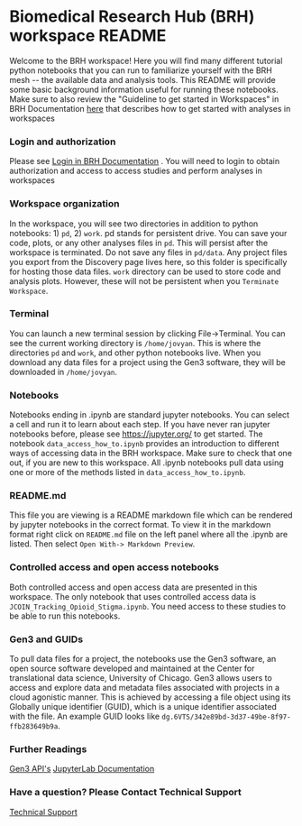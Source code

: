 # Biomedical Research Hub (BRH) workspace README

Welcome to the BRH workspace! Here you will find many different tutorial python notebooks that you can run to familiarize yourself with the BRH mesh -- the available data and analysis tools.  This README will provide some basic background information useful for running these notebooks. Make sure to also review the "Guideline to get started in Workspaces" in BRH Documentation [here](https://brh.data-commons.org/dashboard/Public/index.html#GuidelineToGetStarted) that describes how to get started with analyses in workspaces


### Login and authorization
Please see [Login in BRH Documentation](https://brh.data-commons.org/dashboard/Public/index.html#LoginPage) . You will need to login to obtain authorization and access to access studies and perform analyses in workspaces


### Workspace organization

In the workspace, you will see two directories in addition to python notebooks: 1) `pd`, 2) `work`. pd stands for persistent drive. You can save your code, plots, or any other analyses files in `pd`. This will persist after the workspace is terminated. Do not save any files in `pd/data`. Any project files you export from the Discovery page lives here, so this folder is specifically for hosting those data files. `work` directory can be used to store code and analysis plots. However, these will not be persistent when you `Terminate Workspace`.

### Terminal

You can launch a new terminal session by clicking File->Terminal. You can see the current working directory is `/home/jovyan`. This is where the directories `pd` and `work`, and other python notebooks live. When you download any data files for a project using the Gen3 software, they will be downloaded in `/home/jovyan`.


### Notebooks

Notebooks ending in .ipynb are standard jupyter notebooks. You can select a cell and run it to learn about each step. If you have never ran jupyter notebooks before, please see https://jupyter.org/ to get started.  The notebook `data_access_how_to.ipynb` provides an introduction to different ways of accessing data in the BRH workspace. Make sure to check that one out, if you are new to this workspace. All .ipynb notebooks pull data using one or more of the methods listed in `data_access_how_to.ipynb`.

### README.md

This file you are viewing is a README markdown file which can be rendered by jupyter notebooks in the correct format. To view it in the markdown format right click on `README.md` file on the left panel where all the .ipynb are listed. Then select `Open With-> Markdown Preview`.


### Controlled access and open access notebooks

Both controlled access and open access data are presented in this workspace. The only notebook that uses controlled access data is  `JCOIN_Tracking_Opioid_Stigma.ipynb`. You need access to these studies to be able to run this notebooks.


### Gen3 and GUIDs

To pull data files for a project, the notebooks use the Gen3 software, an open source software developed and maintained at the Center for translational data science, University of Chicago. Gen3 allows users to access and explore data and metadata files associated with projects in a cloud agonistic manner. This is achieved by accessing a file object using its Globally unique identifier (GUID), which is a unique identifier associated with the file. An example GUID looks like `dg.6VTS/342e89bd-3d37-49be-8f97-ffb283649b9a`.

### Further Readings
[Gen3 API's](https://docs.gen3.org/gen3-resources/user-guide/using-api/)
[JupyterLab Documentation](https://jupyterlab.readthedocs.io/en/stable/)

### Have a question? Please Contact Technical Support
[Technical Support](support@gen3.org)
